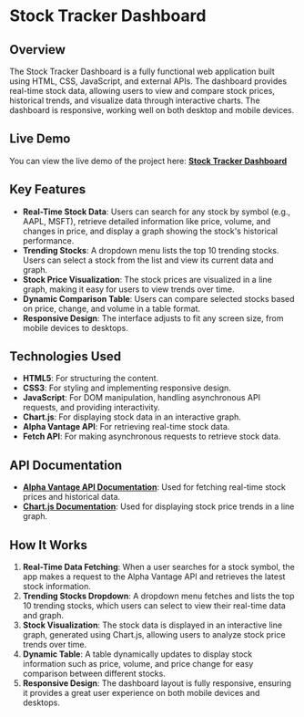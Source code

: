 # Stock Tracker Dashboard

## Overview
The Stock Tracker Dashboard is a fully functional web application built using HTML, CSS, JavaScript, and external APIs. The dashboard provides real-time stock data, allowing users to view and compare stock prices, historical trends, and visualize data through interactive charts. The dashboard is responsive, working well on both desktop and mobile devices.

## Live Demo
You can view the live demo of the project here:
[**Stock Tracker Dashboard**](https://github.com/shinigl/StocksChart)

## Key Features
- **Real-Time Stock Data**: Users can search for any stock by symbol (e.g., AAPL, MSFT), retrieve detailed information like price, volume, and changes in price, and display a graph showing the stock's historical performance.
- **Trending Stocks**: A dropdown menu lists the top 10 trending stocks. Users can select a stock from the list and view its current data and graph.
- **Stock Price Visualization**: The stock prices are visualized in a line graph, making it easy for users to view trends over time.
- **Dynamic Comparison Table**: Users can compare selected stocks based on price, change, and volume in a table format.
- **Responsive Design**: The interface adjusts to fit any screen size, from mobile devices to desktops.

## Technologies Used
- **HTML5**: For structuring the content.
- **CSS3**: For styling and implementing responsive design.
- **JavaScript**: For DOM manipulation, handling asynchronous API requests, and providing interactivity.
- **Chart.js**: For displaying stock data in an interactive graph.
- **Alpha Vantage API**: For retrieving real-time stock data.
- **Fetch API**: For making asynchronous requests to retrieve stock data.

## API Documentation
- **[Alpha Vantage API Documentation](https://www.alphavantage.co/documentation/)**: Used for fetching real-time stock prices and historical data.
- **[Chart.js Documentation](https://www.chartjs.org/docs/latest/)**: Used for displaying stock price trends in a line graph.

## How It Works
1. **Real-Time Data Fetching**: When a user searches for a stock symbol, the app makes a request to the Alpha Vantage API and retrieves the latest stock information.
2. **Trending Stocks Dropdown**: A dropdown menu fetches and lists the top 10 trending stocks, which users can select to view their real-time data and graph.
3. **Stock Visualization**: The stock data is displayed in an interactive line graph, generated using Chart.js, allowing users to analyze stock price trends over time.
4. **Dynamic Table**: A table dynamically updates to display stock information such as price, volume, and price change for easy comparison between different stocks.
5. **Responsive Design**: The dashboard layout is fully responsive, ensuring it provides a great user experience on both mobile devices and desktops.



